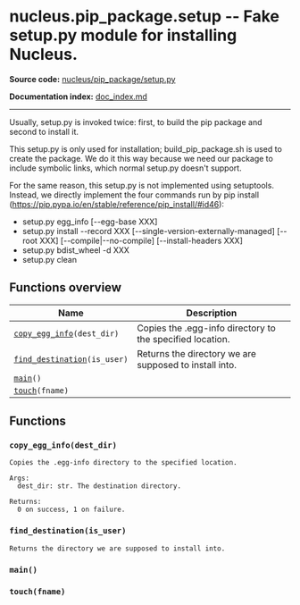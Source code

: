 # nucleus.pip_package.setup -- Fake setup.py module for installing Nucleus.

**Source code:**
[nucleus/pip_package/setup.py](https://github.com/google/nucleus/tree/master/nucleus/pip_package/setup.py)

**Documentation index:** [doc_index.md](../../doc_index.md)

--------------------------------------------------------------------------------

Usually, setup.py is invoked twice: first, to build the pip package and second
to install it.

This setup.py is only used for installation; build_pip_package.sh is used to
create the package. We do it this way because we need our package to include
symbolic links, which normal setup.py doesn't support.

For the same reason, this setup.py is not implemented using setuptools. Instead,
we directly implement the four commands run by pip install
(https://pip.pypa.io/en/stable/reference/pip_install/#id46):

*   setup.py egg_info [--egg-base XXX]
*   setup.py install --record XXX [--single-version-externally-managed] [--root
    XXX] [--compile|--no-compile] [--install-headers XXX]
*   setup.py bdist_wheel -d XXX
*   setup.py clean

## Functions overview

Name                                               | Description
-------------------------------------------------- | -----------
[`copy_egg_info`](#copy_egg_info)`(dest_dir)`      | Copies the .egg-info directory to the specified location.
[`find_destination`](#find_destination)`(is_user)` | Returns the directory we are supposed to install into.
[`main`](#main)`()`                                |
[`touch`](#touch)`(fname)`                         |

## Functions

<a name="copy_egg_info"></a>

### `copy_egg_info(dest_dir)`

```
Copies the .egg-info directory to the specified location.

Args:
  dest_dir: str. The destination directory.

Returns:
  0 on success, 1 on failure.
```

<a name="find_destination"></a>

### `find_destination(is_user)`

```
Returns the directory we are supposed to install into.
```

<a name="main"></a>

### `main()`

<a name="touch"></a>

### `touch(fname)`

